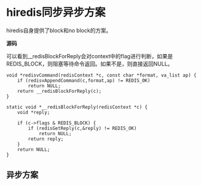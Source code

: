 # hiredis同步异步方案
hiredis自身提供了block和no block的方案。

**源码**

可以看到__redisBlockForReply会对context中的flag进行判断，如果是REDIS_BLOCK，则阻塞等待命令返回。如果不是，则直接返回NULL。

```
void *redisvCommand(redisContext *c, const char *format, va_list ap) {
    if (redisvAppendCommand(c,format,ap) != REDIS_OK)
        return NULL;
    return __redisBlockForReply(c);
}

static void *__redisBlockForReply(redisContext *c) {
    void *reply;

    if (c->flags & REDIS_BLOCK) {
        if (redisGetReply(c,&reply) != REDIS_OK)
            return NULL;
        return reply;
    }
    return NULL;
}
```

## 异步方案